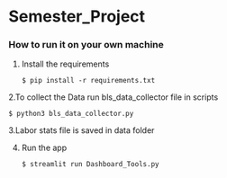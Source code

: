 # Semester_Project 

### How to run it on your own machine

1. Install the requirements

   ```
   $ pip install -r requirements.txt
   ```
2.To collect the Data run bls_data_collector file in scripts 
   ```
   $ python3 bls_data_collector.py
   ```
3.Labor stats file is saved in data folder 

4. Run the app

   ```
   $ streamlit run Dashboard_Tools.py
   ```

